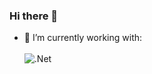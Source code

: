 ### Hi there 👋


- 🔭 I’m currently working with: <br><br>
  ![.Net](https://img.shields.io/badge/.NET-5C2D91?style=for-the-badge&logo=.net&logoColor=white)

<!--
**michifueby/michifueby** is a ✨ _special_ ✨ repository because its `README.md` (this file) appears on your GitHub profile.

Here are some ideas to get you started:

- 🔭 I’m currently working with ...
- 🌱 I’m currently learning ...
- 👯 I’m looking to collaborate on ...
- 🤔 I’m looking for help with ...
- 💬 Ask me about ...
- 📫 How to reach me: ...
- 😄 Pronouns: ...
- ⚡ Fun fact: ...
-->
